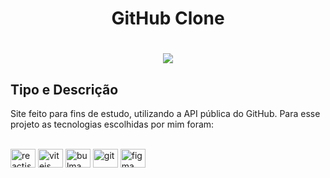 <h1 align="center">GitHub Clone</h1>

<h1 align="center">
  <img src="https://photos.google.com/photo/AF1QipPV2DyVlc8K-9x2N1ChEK1SqfztagLZuBkenG0c">
</h1>

## Tipo e Descrição

Site feito para fins de estudo, utilizando a API pública do GitHub. Para esse projeto as tecnologias escolhidas por mim foram:

<div style="display: inline_block"><br>
  <img align="center" height="30" width="40" alt="reactjs" src="https://www.svgrepo.com/show/452092/react.svg">
  <img align="center" height="30" width="40" alt="vitejs" src="https://www.svgrepo.com/show/374167/vite.svg">
  <img align="center" height="30" width="40" alt="bulma" src="https://www.svgrepo.com/show/374146/typescript-official.svg">
  <img align="center" height="30" width="40" alt="git" src="https://raw.githubusercontent.com/styled-components/brand/master/styled-components.png">
  <img align="center" height="30" width="40" alt="figma" src="https://www.svgrepo.com/show/452202/figma.svg"> 
</div>
